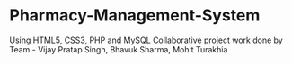 # Pharmacy-Management-System
Using HTML5, CSS3, PHP and MySQL
Collaborative project work done by Team - Vijay Pratap Singh, Bhavuk Sharma, Mohit Turakhia
